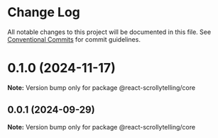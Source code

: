 # Change Log

All notable changes to this project will be documented in this file.
See [Conventional Commits](https://conventionalcommits.org) for commit guidelines.

# 0.1.0 (2024-11-17)

**Note:** Version bump only for package @react-scrollytelling/core





## 0.0.1 (2024-09-29)

**Note:** Version bump only for package @react-scrollytelling/core
